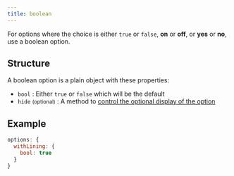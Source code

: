 ```yaml
---
title: boolean
---
```


For options where the choice is either `true` or `false`, **on** or **off**,
or **yes** or **no**, use a boolean option.

## Structure

A boolean option is a plain object with these properties:

-   `bool` : Either `true` or `false` which will be the default
-   `hide` <small>(optional)</small> : A method to [control the optional display of the option][hide]

[hide]: /reference/api/config/options#optionally-hide-options-by-configuring-a-hide-method

## Example

```js
options: {
  withLining: { 
    bool: true 
  }
}
```
